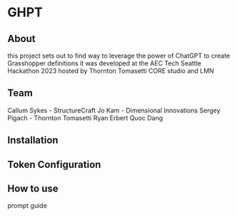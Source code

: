 # GHPT
 
## About
this project sets out to find way to leverage the power of ChatGPT to create Grasshopper definitions
it was developed at the AEC Tech Seattle Hackathon 2023 hosted by Thornton Tomasetti CORE studio and LMN

## Team
Callum Sykes - StructureCraft
Jo Kam - Dimensional Innovations
Sergey Pigach - Thornton Tomasetti
Ryan Erbert
Quoc Dang

## Installation

## Token Configuration

## How to use
prompt guide


